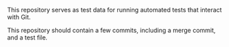 This repository serves as test data for running automated tests that interact with Git.

This repository should contain a few commits, including a merge commit, and a test file.